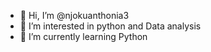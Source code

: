 - 👋 Hi, I’m @njokuanthonia3
- 👀 I’m interested in python and Data analysis
- 🌱 I’m currently learning Python

<!---
njokuanthonia3/njokuanthonia3 is a ✨ special ✨ repository because its `README.md` (this file) appears on your GitHub profile.
You can click the Preview link to take a look at your changes.
--->
